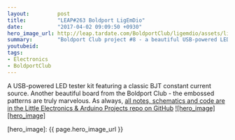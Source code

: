 ```yaml
---
layout:         post
title:          "LEAP#263 Boldport LigEmDio"
date:           "2017-04-02 09:09:50 +0930"
hero_image_url: http://leap.tardate.com/BoldportClub/ligemdio/assets/ligemdio_build.jpg
summary:        "Boldport Club project #8 - a beautiful USB-powered LED tester"
youtubeid:
tags:
- Electronics
- BoldportClub
---
```


A USB-powered LED tester kit featuring a classic BJT constant current source.
Another beautiful board from the Boldport Club - the embossed patterns are truly marvelous.
As always, [all notes, schematics and code are in the Little Electronics & Arduino Projects repo on GitHub][project]
[![hero_image][hero_image]][project]

[leap]: http://leap.tardate.com
[project]: https://github.com/tardate/LittleArduinoProjects/tree/master/BoldportClub/ligemdio
[hero_image]: {{ page.hero_image_url }}
